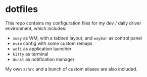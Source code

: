 # dotfiles

This repo contains my configuration files for my dev / daily driver environment, which includes:
- `sway` as WM, with a tabbed layout, and `waybar` as control panel
- `nvim` config with some custom remaps
- `wofi` as application launcher
- `kitty` as terminal
- `dunst` as notification manager

My own `zshrc` and a bunch of custom aliases are also included.
